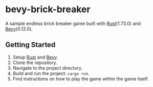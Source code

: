 # bevy-brick-breaker
A sample endless brick breaker game built with [Rust](https://www.rust-lang.org/)(1.73.0) and [Bevy](https://bevyengine.org/)(0.12.0).

## Getting Started
1. Setup [Rust](https://www.rust-lang.org/) and [Bevy](https://bevyengine.org/).
2. Clone the repository.
3. Navigate to the project directory.
4. Build and run the project: `cargo run`.
5. Find instructions on how to play the game within the game itself.